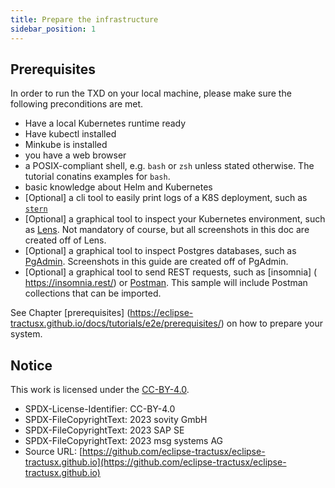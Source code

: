 ```yaml
---
title: Prepare the infrastructure
sidebar_position: 1
---
```


## Prerequisites

In order to run the TXD on your local machine, please make sure the following
preconditions are met.

- Have a local Kubernetes runtime ready
- Have kubectl installed
- Minkube is installed
- you have a web browser
- a POSIX-compliant shell, e.g. `bash` or `zsh` unless stated otherwise. The tutorial conatins examples for `bash`.
- basic knowledge about Helm and Kubernetes
- [Optional] a cli tool to easily print logs of a K8S deployment, such as [`stern`](https://github.com/stern/stern)
- [Optional] a graphical tool to inspect your Kubernetes environment, such as [Lens](https://k8slens.dev/).
  Not mandatory of course, but all screenshots in this doc are created off of Lens.
- [Optional] a graphical tool to inspect Postgres databases, such as [PgAdmin](https://www.pgadmin.org/). Screenshots in
  this guide are created off of PgAdmin.
- [Optional] a graphical tool to send REST requests, such as [insomnia] ( <https://insomnia.rest/>) or [Postman](https://www.postman.com/). This sample will include Postman collections that can be imported.

See Chapter [prerequisites] (<https://eclipse-tractusx.github.io/docs/tutorials/e2e/prerequisites/>) on how to prepare your system.

## Notice

This work is licensed under the [CC-BY-4.0](https://creativecommons.org/licenses/by/4.0/legalcode).

- SPDX-License-Identifier: CC-BY-4.0
- SPDX-FileCopyrightText: 2023 sovity GmbH
- SPDX-FileCopyrightText: 2023 SAP SE
- SPDX-FileCopyrightText: 2023 msg systems AG
- Source URL: [https://github.com/eclipse-tractusx/eclipse-tractusx.github.io](https://github.com/eclipse-tractusx/eclipse-tractusx.github.io)
